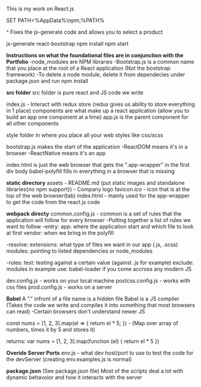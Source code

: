 This is my work on React.js

SET PATH=%AppData%\npm;%PATH%

^ Fixes the js-generate code and allows you to select a product

js-generate
react-bootstrap
npm install
npm start

**Instructions on what the foundational files are in conjunction with the Portfolio**
-node_modules are NPM libraries
-Bootstrap.js is a common name that you place at the root of a React application (Not the bootstrap framework)
-To delete a node module, delete it from dependecies under package.json and run npm install


**src folder**
src folder is pure react and JS code we write

index.js - Interact with redux store (redux gives us ability to store everything in 1 place)
components are what make up a react application (allow you to build an app one component at a time)
app.js is the parent component for all other components

style folder in where you place all your web styles like css/scss

bootstrap.js makes the start of the application
-ReactDOM means it's in a browser
-ReactNative means it's an app

index.html is just the web browser that gets the ".app-wrapper" in the first div body
babel-polyfill fills in everything in a browser that is missing


**static directory**
assets - README.md (put static images and standalone libraries{no npm support}) - Company logo
favicon.ico - icon that is at the top of the web browser(tab)
index.html - mainly used for the app-wrapper to get the code from the react.js code


**webpack directy**
common.config.js - common is a set of rules that the application will follow for every browser
-Putting together a list of rules we want to follow
-entry:
app:  where the application start and which file to look at first
vendor:  when we bring in the polyfill

-resolve:
extensions: what type of files we want in our app (.js, .scss)
modules: pointing to listed dependencies or node_modules

-rules:
test: testing against a certain value (against .js for example)
exclude: modules in example
use: babel-loader if you come accross any modern JS

dev.config.js - works on your local machine
postcss.config.js - works with css files
prod.config.js - works on a server


**Babel**
A "." infront of a file name is a hidden file
Babel is a JS compiler (Takes the code we write and compiles it into something that most browsers can read)
-Certain browsers don't understand newer JS

const nums = [1, 2, 3].map(el => {
    return el * 5;
}) - (Map over array of numbers, times it by 5 and stores it)

returns: var nums = [1, 2, 3].map(function (el) {
    return el * 5
})


**Overide Server Ports**
env.js - what dev host/port to use to test the code for the devServer (creating env.examples.js is normal)


**package.json**
(See package.json file)
Most of the scripts deal a lot with dynamic behavoior and how it interacts with the server